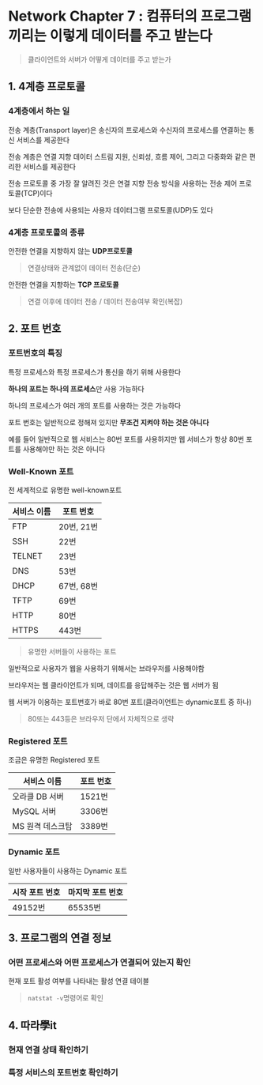 # Network Chapter 7 : 컴퓨터의 프로그램끼리는 이렇게 데이터를 주고 받는다

> 클라이언트와 서버가 어떻게 데이터를 주고 받는가

## 1. 4계층 프로토콜

### 4계층에서 하는 일

전송 계층(Transport layer)은 송신자의 프로세스와 수신자의 프로세스를 연결하는 통신 서비스를 제공한다

전송 계층은 연결 지향 데이터 스트림 지원, 신뢰성, 흐름 제어, 그리고 다중화와 같은 편리한 서비스를 제공한다

전송 프로토콜 중 가장 잘 알려진 것은 연결 지향 전송 방식을 사용하는 전송 제어 프로토콜(TCP)이다

보다 단순한 전송에 사용되는 사용자 데이터그램 프로토콜(UDP)도 있다

### 4계층 프로토콜의 종류

안전한 연결을 지향하지 않는 **UDP프로토콜**

> 연결상태와 관계없이 데이터 전송(단순)

안전한 연결을 지향하는 **TCP 프로토콜**

> 연결 이후에 데이터 전송 / 데이터 전송여부 확인(복잡)

## 2. 포트 번호

### 포트번호의 특징

특정 프로세스와 특정 프로세스가 통신을 하기 위해 사용한다

**하나의 포트는 하나의 프로세스**만 사용 가능하다

하나의 프로세스가 여러 개의 포트를 사용하는 것은 가능하다

포트 번호는 일반적으로 정해져 있지만 **무조건 지켜야 하는 것은 아니다**

예를 들어 일반적으로 웹 서비스는 80번 포트를 사용하지만 웹 서비스가 항상 80번 포트를 사용해야만 하는 것은 아니다

### Well-Known 포트

전 세계적으로 유명한 well-known포트

| 서비스 이름 | 포트 번호  |
| ----------- | ---------- |
| FTP         | 20번, 21번 |
| SSH         | 22번       |
| TELNET      | 23번       |
| DNS         | 53번       |
| DHCP        | 67번, 68번 |
| TFTP        | 69번       |
| HTTP        | 80번       |
| HTTPS       | 443번      |

> 유명한 서버들이 사용하는 포트

일반적으로 사용자가 웹을 사용하기 위해서는 브라우저를 사용해야함

브라우저는 웹 클라이언트가 되며, 데이트를 응답해주는 것은 웹 서버가 됨

웹 서버가 이용하는 포트번호가 바로 80번 포트(클라이언트는 dynamic포트 중 하나)

> 80또는 443등은 브라우저 단에서 자체적으로 생략

### Registered 포트

조금은 유명한 Registered 포트

| 서비스 이름      | 포트 번호 |
| ---------------- | --------- |
| 오라클 DB 서버   | 1521번    |
| MySQL 서버       | 3306번    |
| MS 원격 데스크탑 | 3389번    |

### Dynamic 포트

일반 사용자들이 사용하는 Dynamic 포트

| 시작 포트 번호 | 마지막 포트 번호 |
| -------------- | ---------------- |
| 49152번        | 65535번          |



## 3. 프로그램의 연결 정보

### 어떤 프로세스와 어떤 프로세스가 연결되어 있는지 확인

현재 포트 활성 여부를 나타내는 활성 연결 테이블

> `natstat -v`명령어로 확인

## 4. 따라學it

### 현재 연결 상태 확인하기

### 특정 서비스의 포트번호 확인하기